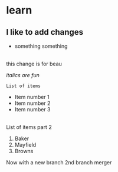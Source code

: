 #   learn
##  I like to add changes
*   something something

<br> this change is for beau


*italics are fun*

    List of items
- Item number 1
- Item number 2
- Item number 3

<br>
List of items part 2

1. Baker
2. Mayfield
3. Browns

Now with a new branch
2nd branch merger
